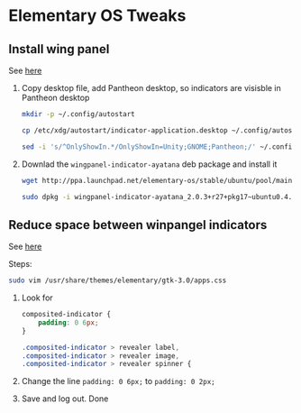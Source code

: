 # Elementary OS Tweaks

## Install wing panel

See [here](https://www.linuxuprising.com/2018/08/how-to-re-enable-ayatana-appindicators.html)

1. Copy desktop file, add Pantheon desktop, so indicators are visisble in Pantheon desktop

    ``` sh
    mkdir -p ~/.config/autostart

    cp /etc/xdg/autostart/indicator-application.desktop ~/.config/autostart/

    sed -i 's/^OnlyShowIn.*/OnlyShowIn=Unity;GNOME;Pantheon;/' ~/.config/autostart/indicator-application.desktop
    ```

2. Downlad the `wingpanel-indicator-ayatana` deb package and install it

    ``` sh
    wget http://ppa.launchpad.net/elementary-os/stable/ubuntu/pool/main/w/wingpanel-indicator-ayatana/wingpanel-indicator-ayatana_2.0.3+r27+pkg17~ubuntu0.4.1.1_amd64.deb

    sudo dpkg -i wingpanel-indicator-ayatana_2.0.3+r27+pkg17~ubuntu0.4.1.1_amd64.deb
    ```

## Reduce space between winpangel indicators

See [here](https://elementaryos.stackexchange.com/questions/17531/how-do-i-decrease-the-gap-between-icons-in-the-status-tray)

Steps:

``` sh
sudo vim /usr/share/themes/elementary/gtk-3.0/apps.css
```

1. Look for

    ``` css
    composited-indicator {
        padding: 0 6px;
    }

    .composited-indicator > revealer label,
    .composited-indicator > revealer image,
    .composited-indicator > revealer spinner {
    ```

2. Change the line `padding: 0 6px;` to `padding: 0 2px;`
3. Save and log out. Done
